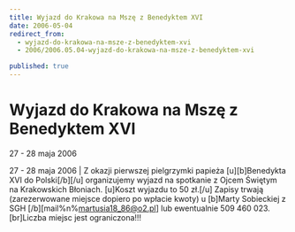 ```yaml
---
title: Wyjazd do Krakowa na Mszę z Benedyktem XVI
date: 2006-05-04
redirect_from: 
  - wyjazd-do-krakowa-na-msze-z-benedyktem-xvi
  - 2006/2006.05.04-wyjazd-do-krakowa-na-msze-z-benedyktem-xvi

published: true
---
```




# Wyjazd do Krakowa na Mszę z Benedyktem XVI

<time>27 - 28 maja 2006</time>

27 - 28 maja 2006 | Z okazji pierwszej pielgrzymki papieża [u][b]Benedykta XVI do Polski[/b][/u] organizujemy wyjazd na spotkanie z Ojcem Świętym na Krakowskich Błoniach. [u]Koszt wyjazdu to 50 zł.[/u] Zapisy trwają (zarezerwowane miejsce dopiero po wpłacie kwoty) u [b]Marty Sobieckiej z SGH [/b][mail%n%martusia18_86@o2.pl] lub ewentualnie 509 460 023. [br]Liczba miejsc jest ograniczona!!!

<!--CONTENT FROM OLD SERVER (jos before 2013): 27 - 28 maja 2006 | Z okazji pierwszej pielgrzymki papieża [u][b]Benedykta XVI do Polski[/b][/u] organizujemy wyjazd na spotkanie z Ojcem Świętym na Krakowskich Błoniach. [u]Koszt wyjazdu to 50 zł.[/u] Zapisy trwają (zarezerwowane miejsce dopiero po wpłacie kwoty) u [b]Marty Sobieckiej z SGH [/b][mail%n%martusia18_86@o2.pl] lub ewentualnie 509 460 023. [br]Liczba miejsc jest ograniczona!!!
-->

<!--{{json:{"created_date":"2006-05-04 22:46:33","publish_down":"0000-00-00 00:00:00","id":"335"}}}-->